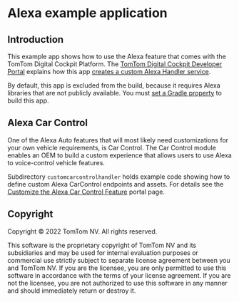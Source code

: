 # Alexa example application

## Introduction

This example app shows how to use the Alexa feature that comes with the TomTom Digital Cockpit
Platform. The
[TomTom Digital Cockpit Developer Portal](https://developer.tomtom.com/tomtom-digital-cockpit/documentation/introduction)
explains how this app
[creates a custom Alexa Handler service](https://developer.tomtom.com/tomtom-digital-cockpit/documentation/tutorials-and-examples/voice-personal-assistant/create-a-custom-alexa-handler-service#how-to-create-a-custom-alexa-handler-service).

By default, this app is excluded from the build, because it requires Alexa libraries that are not
publicly available. You must
[set a Gradle property](https://developer.tomtom.com/tomtom-digital-cockpit/documentation/tutorials-and-examples/voice-personal-assistant/create-a-custom-alexa-handler-service#example-app)
to build this app.

## Alexa Car Control

One of the Alexa Auto features that will most likely need customizations for your own vehicle
requirements, is Car Control. The Car Control module enables an OEM to build a custom experience that
allows users to use Alexa to voice-control vehicle features.

Subdirectory `customcarcontrolhandler` holds example code showing how to define custom Alexa
CarControl endpoints and assets. For details see the
[Customize the Alexa Car Control Feature](https://developer.tomtom.com/tomtom-digital-cockpit/documentation/tutorials-and-examples/voice-personal-assistant/customize-the-alexa-car-control-feature)
portal page.

## Copyright

Copyright © 2022 TomTom NV. All rights reserved.

This software is the proprietary copyright of TomTom NV and its subsidiaries and may be
used for internal evaluation purposes or commercial use strictly subject to separate
license agreement between you and TomTom NV. If you are the licensee, you are only permitted
to use this software in accordance with the terms of your license agreement. If you are
not the licensee, you are not authorized to use this software in any manner and should
immediately return or destroy it.
